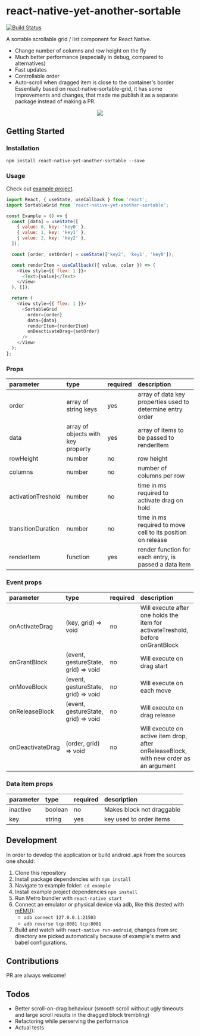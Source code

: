 # react-native-yet-another-sortable

[![Build Status](https://travis-ci.com/k5md/react-native-yet-another-sortable.svg?branch=release)](https://travis-ci.com/k5md/react-native-yet-another-sortable)

A sortable scrollable grid / list component for React Native.
* Change number of columns and row height on the fly
* Much better performance (especially in debug, compared to alternatives)
* Fast updates
* Controllable order
* Auto-scroll when dragged item is close to the container's border
Essentially based on react-native-sortable-grid, it has some improvements and changes, that made me publish it as a separate package instead of making a PR.

<p align="center">
  <img src="https://s7.gifyu.com/images/rnyas.gif">
</p>

## Getting Started
### Installation
```
npm install react-native-yet-another-sortable --save
```
### Usage
Check out [example project](https://github.com/k5md/react-native-yet-another-sortable/tree/master/example).
 
```javascript
import React, { useState, useCallback } from 'react';
import SortableGrid from 'react-native-yet-another-sortable';

const Example = () => {
  const [data] = useState([
    { value: 0, key: 'key0' },
    { value: 1, key: 'key1' },
    { value: 2, key: 'key2' },
  ]);

  const [order, setOrder] = useState(['key2', 'key1', 'key0']);

  const renderItem = useCallback(({ value, color }) => (
    <View style={{ flex: 1 }}>
      <Text>{value}</Text>
    </View>
  ), []);

  return (
    <View style={{ flex: 1 }}>
      <SortableGrid
        order={order}
        data={data}
        renderItem={renderItem}
        onDeactivateDrag={setOrder}
      />
    </View>
  );
};
```

### Props
| parameter  | type   | required | description |
| :--------  | :----  | :------- | :---------- |
| order | array of string keys | yes | array of data key properties used to determine entry order |
| data | array of objects with key property | yes | array of items to be passed to renderItem |
| rowHeight | number | no | row height |
| columns | number | no | number of columns per row |
| activationTreshold | number | no | time in ms required to activate drag on hold |
| transitionDuration | number | no | time in ms required to move cell to its position on release |
| renderItem | function | yes | render function for each entry, is passed a data item |

### Event props
| parameter  | type   | required | description |
| :--------  | :----  | :------- | :---------- |
| onActivateDrag | (key, grid) => void | no |  Will execute after one holds the item for activateTreshold, before onGrantBlock |
| onGrantBlock | (event, gestureState, grid) => void | no | Will execute on drag start |
| onMoveBlock | (event, gestureState, grid) => void | no |  Will execute on each move |
| onReleaseBlock | (event, gestureState, grid) => void | no |  Will execute on drag release |
| onDeactivateDrag | (order, grid) => void | no |  Will execute on active item drop, after onReleaseBlock, with new order as an argument |

### Data item props
| parameter  | type   | required | description |
| :--------  | :----  | :------- | :---------- |
| inactive | boolean | no      | Makes block not draggable |
| key | string | yes | key used to order items

## Development
In order to develop the application or build android .apk from the sources one should:
1. Clone this repository
2. Install package dependencies with `npm install`
3. Navigate to example folder: `cd example`
3. Install example project dependencies `npm install`
3. Run Metro bundler with `react-native start`
4. Connect an emulator or physical device via adb, like this (tested with [mEMU](https://www.memuplay.com/)):
	- `adb connect 127.0.0.1:21503`
	- `adb reverse tcp:8081 tcp:8081`
5. Build and watch with `react-native run-android`, changes from src directory are picked automatically because of example's metro and babel configurations.

## Contributions
PR are always welcome!

## Todos
* Better scroll-on-drag behaviour (smooth scroll without ugly timeouts and large scroll results in the dragged block trembling)
* Refactoring while perserving the performance
* Actual tests
